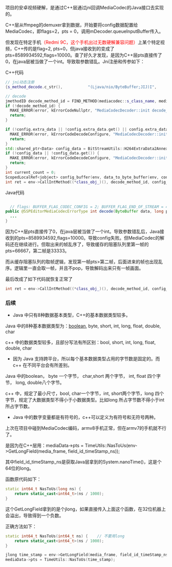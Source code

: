 项目的安卓视频硬解，是通过C++层通过jni回调MediaCodec的Java接口去实现的。

C++层从ffmpeg的demuxer拿到数据，开始要将config数据配置给MediaCodec，即flags=2，pts = 0，调用mDecoder.queueInputBuffer传入。

但发现在特定手机<font color="red">（Redmi 9C，这个手机出过无数硬解兼容问题）</font>上某个特定视频，C++传的是flag=2, pts=0，但java接收到的变成了pts=8589934592,flags=10000。查了好久才发现，是因为C++层pts直接传了0，在java层被当做了一个int。导致取参数错乱。Jni注册和传参如下：

C++代码

```c++
// jni动态注册
{s_method_decode.c_str(),           "(Ljava/nio/ByteBuffer;JIJ)I",           false},

// decode
jmethodID decode_method_id = FIND_METHOD(mediacodec::s_class_name, mediacodec::s_method_decode);
if (!decode_method_id) {
  MAKE_ERROR(error, kErrorCodeNullptr, "MediaCodecDecoder::init decode_method_id is nullptr!");
  return;
}

if (!config.extra_data || !config.extra_data.get() || config.extra_data->size() <= 0) {
  MAKE_ERROR(error, kErrorCodeDecodeConfigure, "MediaCodecDecoder::init config.extra_data is wrong!");
  return;
}
std::shared_ptr<Data> config_data = BitStreamUtils::H264ExtraData2Annexb(config.extra_data);
if (!config_data || !config_data.get()) {
  MAKE_ERROR(error, kErrorCodeDecodeConfigure, "MediaCodecDecoder::init h264ExtraData2Annexb failed!");
  return;
}
int current_count = 0;
ScopedLocalRef<jobject> config_buffer(env, data_to_byte_buffer(env, config_data->data(), config_data->size()));
int ret = env->CallIntMethod((*class_obj_)(), decode_method_id, config_buffer(), 0, kBufferFlagConfig, kConfigTimeOutUs);	// 注意这里，这里直接传了0，其中kBufferFlagConfig是int型的0，kConfigTimeOutUs是long型的10000
```

Java代码

```java

  // flags: BUFFER_FLAG_CODEC_CONFIG = 2; BUFFER_FLAG_END_OF_STREAM = 4; BUFFER_FLAG_KEY_FRAME = 1;
public @SSPEditorMediaCodecErrorType int decode(ByteBuffer data, long presentationTimeUs, int flags, long timeoutUs) {
  ...
}
```

因为C++层pts直接传了0，在java层被当做了一个int。导致参数错乱后，Java接收到的pts=8589934592,flags=10000。导致config失败。但MediaCodec的解码还在继续进行。但取出来的帧乱序了，导致缓存的阻塞队列里第一帧的pts=66667，第二帧是33333。

而从缓存阻塞队列的取帧逻辑，发现第一帧pts>第二帧，后面进来的帧也出现乱序。逻辑里一直会取一帧，并且不pop，导致解码出来只有一帧画面。



最后改成了如下代码就恢复正常了

```c++
int ret = env->CallIntMethod((*class_obj_)(), decode_method_id, config_buffer(), (int64_t)0, kBufferFlagConfig, kConfigTimeOutUs);	// 注意这里，这里直接传了0
```



### 后续

* Java 中只有8种数据基本类型，C++的基本数据类型较多。

Java 中的8种基本数据类型为：[boolean](https://so.csdn.net/so/search?q=boolean&spm=1001.2101.3001.7020), byte, short, int, long, float, double, char

c++ 中的数据类型较多，且部分写法有所区别：bool, short, int, long, float, double, char



* 因为 Java 支持跨平台，所以每个基本数据类型占用的字节数是固定的。而 c++ 在不同平台会有所差别。

Java 中的boolean， byte 一个字节， char,short 两个字节， int, float 四个字节， long, double八个字节。

c++ 中，规定了最小尺寸，bool, char一个字节，int, short两个字节，long 四个字节，规定了大数据类型不得小于小数据类型。比如long 所占字节数不得小于int所占字节数。



- Java 中的数字变量都是有符号的，c++可以定义为有符号和无符号两种。



上次在项目中碰到MediaCodec编码，armv8手机正常，但在armv7的手机就不行了。

是因为在C++层用：mediaData->pts = TimeUtils::NasToUs(env->GetLongField(media_frame, field_id_timeStamp_ns));

其中field_id_timeStamp_ns是获取Java层拿到的System.nanoTime()，这是个64位的long。

函数原代码如下：

```c++
static int64_t NasToUs(long ns) {
	return static_cast<int64_t>(ns / 1000);
}
```

这个GetLongField拿到的是个jlong，如果直接传入上面这个函数，在32位机器上会溢出，导致得到一个负数。

正确方法如下：

```c++
static int64_t NasToUs(int64_t ns) {	// 不要用long
	return static_cast<int64_t>(ns / 1000);
}

jlong time_stamp = env->GetLongField(media_frame, field_id_timeStamp_ns);	// 或long long,不推荐
mediaData->pts = TimeUtils::NasToUs(time_stamp);
```





